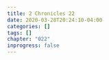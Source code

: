 ```yaml
---
title: 2 Chronicles 22
date: 2020-03-28T20:24:10-04:00
categories: []
tags: []
chapter: "022"
inprogress: false
---
```


